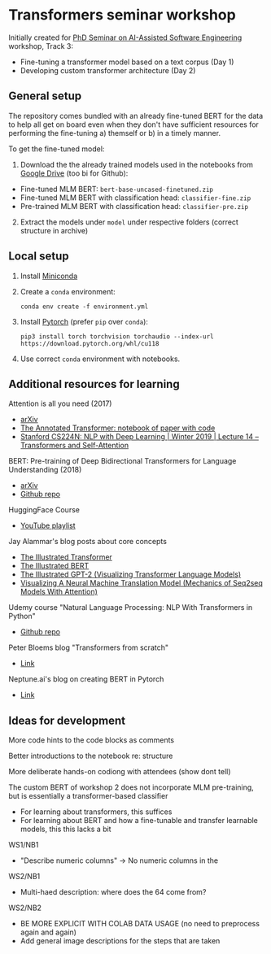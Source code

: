 # Transformers seminar workshop

Initially created for [PhD Seminar on AI-Assisted Software Engineering](https://inforte.jyu.fi/events/phd-seminar-on-ai-assisted-software-engineering) workshop, Track 3:
 - Fine-tuning a transformer model based on a text corpus (Day 1)
 - Developing custom transformer architecture (Day 2)

## General setup

The repository comes bundled with an already fine-tuned BERT for the data to help all get on board even when they don't have sufficient resources for performing the fine-tuning a) themself or b) in a timely manner. 

To get the fine-tuned model:

 1. Download the the already trained models used in the notebooks from [Google Drive](https://drive.google.com/drive/folders/1_4-H5pz2v5tgWp6xZLMnpS-gSomBQpRN?usp=sharing) (too bi for Github):
  - Fine-tuned MLM BERT: `bert-base-uncased-finetuned.zip`
  - Fine-tuned MLM BERT with classification head: `classifier-fine.zip` 
  - Pre-trained MLM BERT with classification head: `classifier-pre.zip`
   
 2. Extract the models under `model` under respective folders (correct structure in archive)

## Local setup

 1. Install [Miniconda](https://docs.conda.io/en/latest/miniconda.html)
 2. Create a `conda` environment:

        conda env create -f environment.yml

 3. Install [Pytorch](https://pytorch.org/) (prefer `pip` over `conda`):

        pip3 install torch torchvision torchaudio --index-url https://download.pytorch.org/whl/cu118

 4. Use correct `conda` environment with notebooks.

## Additional resources for learning

Attention is all you need (2017)
 - [arXiv](https://arxiv.org/pdf/1706.03762.pdf)
 - [The Annotated Transformer: notebook of paper with code](http://nlp.seas.harvard.edu/annotated-transformer/)
 - [Stanford CS224N: NLP with Deep Learning | Winter 2019 | Lecture 14 – Transformers and Self-Attention](https://youtu.be/5vcj8kSwBCY)

BERT: Pre-training of Deep Bidirectional Transformers for Language Understanding (2018)
 - [arXiv](https://arxiv.org/pdf/1810.04805.pdf)
 - [Github repo](https://github.com/google-research/bert)

HuggingFace Course
 - [YouTube playlist](https://www.youtube.com/playlist?list=PLo2EIpI_JMQvWfQndUesu0nPBAtZ9gP1o)

Jay Alammar's blog posts about core concepts
 - [The Illustrated Transformer](https://jalammar.github.io/illustrated-transformer/)
 - [The Illustrated BERT](https://jalammar.github.io/illustrated-bert/)
 - [The Illustrated GPT-2 (Visualizing Transformer Language Models)](https://jalammar.github.io/illustrated-gpt2/)
 - [Visualizing A Neural Machine Translation Model (Mechanics of Seq2seq Models With Attention)](https://jalammar.github.io/visualizing-neural-machine-translation-mechanics-of-seq2seq-models-with-attention/)

Udemy course "Natural Language Processing: NLP With Transformers in Python"
 - [Github repo](https://github.com/jamescalam/transformers)

Peter Bloems blog "Transformers from scratch"
 - [Link](https://peterbloem.nl/blog/transformers)

Neptune.ai's blog on creating BERT in Pytorch
 - [Link](https://neptune.ai/blog/how-to-code-bert-using-pytorch-tutorial)
 
## Ideas for development

More code hints to the code blocks as comments

Better introductions to the notebook re: structure

More deliberate hands-on codiong with attendees (show dont tell)

The custom BERT of workshop 2 does not incorporate MLM pre-training, but is essentially a transformer-based classifier
 - For learning about transformers, this suffices
 - For learning about BERT and how a fine-tunable and transfer learnable models, this this lacks a bit

WS1/NB1
 - "Describe numeric columns" -> No numeric columns in the 
 
WS2/NB1
 - Multi-haed description: where does the 64 come from?

WS2/NB2
 - BE MORE EXPLICIT WITH COLAB DATA USAGE (no need to preprocess again and again)
 - Add general image descriptions for the steps that are taken